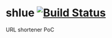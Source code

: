# shlue [![Build Status](https://snap-ci.com/oabdoun/shlue/branch/master/build_image)](https://snap-ci.com/oabdoun/shlue/branch/master)
URL shortener PoC
